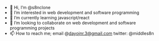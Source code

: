 - 👋 Hi, I’m @s8nclone
- 👀 I’m interested in web development and software programming
- 🌱 I’m currently learning javascript/react
- 💞️ I’m looking to collaborate on web development and software programming projects
- 📫 How to reach me; email @dayojnr.3@gmail.com twitter: @middles8n

<!---
s8nclone/s8nclone is a ✨ special ✨ repository because its `README.md` (this file) appears on your GitHub profile.
You can click the Preview link to take a look at your changes.
--->
